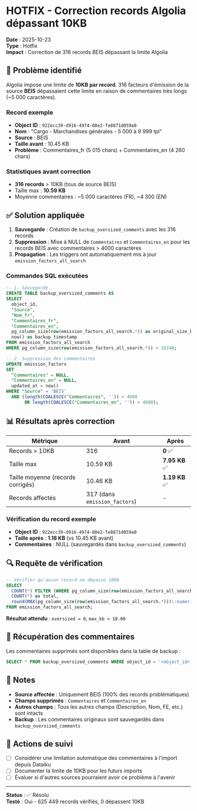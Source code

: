 # HOTFIX - Correction records Algolia dépassant 10KB

**Date** : 2025-10-23  
**Type** : Hotfix  
**Impact** : Correction de 316 records BEIS dépassant la limite Algolia

## 🐛 Problème identifié

Algolia impose une limite de **10KB par record**. 316 facteurs d'émission de la source **BEIS** dépassaient cette limite en raison de commentaires très longs (~5 000 caractères).

### Record exemple
- **Object ID** : `922ecc39-d916-4974-80e2-fe8871d059a0`
- **Nom** : "Cargo - Marchandises générales - 5 000 à 9 999 tpl"
- **Source** : BEIS
- **Taille avant** : 10.45 KB
- **Problème** : Commentaires_fr (5 015 chars) + Commentaires_en (4 260 chars)

### Statistiques avant correction
- **316 records** > 10KB (tous de source BEIS)
- Taille max : **10.59 KB**
- Moyenne commentaires : ~5 000 caractères (FR), ~4 300 (EN)

## ✅ Solution appliquée

1. **Sauvegarde** : Création de `backup_oversized_comments` avec les 316 records
2. **Suppression** : Mise à NULL de `Commentaires` et `Commentaires_en` pour les records BEIS avec commentaires > 4000 caractères
3. **Propagation** : Les triggers ont automatiquement mis à jour `emission_factors_all_search`

### Commandes SQL exécutées

```sql
-- 1. Sauvegarde
CREATE TABLE backup_oversized_comments AS
SELECT 
  object_id,
  "Source",
  "Nom_fr",
  "Commentaires_fr",
  "Commentaires_en",
  pg_column_size(row(emission_factors_all_search.*)) as original_size_bytes,
  now() as backup_timestamp
FROM emission_factors_all_search
WHERE pg_column_size(row(emission_factors_all_search.*)) > 10240;

-- 2. Suppression des commentaires
UPDATE emission_factors
SET 
  "Commentaires" = NULL,
  "Commentaires_en" = NULL,
  updated_at = now()
WHERE "Source" = 'BEIS'
  AND (length(COALESCE("Commentaires", '')) > 4000 
       OR length(COALESCE("Commentaires_en", '')) > 4000);
```

## 📊 Résultats après correction

| Métrique | Avant | Après |
|----------|-------|-------|
| Records > 10KB | 316 | **0** ✅ |
| Taille max | 10.59 KB | **7.95 KB** ✅ |
| Taille moyenne (records corrigés) | 10.46 KB | **1.19 KB** ✅ |
| Records affectés | 317 (dans `emission_factors`) | - |

### Vérification du record exemple
- **Object ID** : `922ecc39-d916-4974-80e2-fe8871d059a0`
- **Taille après** : **1.18 KB** (vs 10.45 KB avant)
- **Commentaires** : NULL (sauvegardés dans `backup_oversized_comments`)

## 🔍 Requête de vérification

```sql
-- Vérifier qu'aucun record ne dépasse 10KB
SELECT 
  COUNT(*) FILTER (WHERE pg_column_size(row(emission_factors_all_search.*)) > 10240) as oversized,
  COUNT(*) as total,
  round(MAX(pg_column_size(row(emission_factors_all_search.*)))::numeric / 1024, 2) as max_kb
FROM emission_factors_all_search;
```

**Résultat attendu** : `oversized = 0`, `max_kb < 10.00`

## 💾 Récupération des commentaires

Les commentaires supprimés sont disponibles dans la table de backup :

```sql
SELECT * FROM backup_oversized_comments WHERE object_id = '<object_id>';
```

## 📝 Notes

- **Source affectée** : Uniquement BEIS (100% des records problématiques)
- **Champs supprimés** : `Commentaires` et `Commentaires_en`
- **Autres champs** : Tous les autres champs (Description, Nom, FE, etc.) sont intacts
- **Backup** : Les commentaires originaux sont sauvegardés dans `backup_oversized_comments`

## 🎯 Actions de suivi

- [ ] Considérer une limitation automatique des commentaires à l'import depuis Dataiku
- [ ] Documenter la limite de 10KB pour les futurs imports
- [ ] Évaluer si d'autres sources pourraient avoir ce problème à l'avenir

---

**Status** : ✅ Résolu  
**Testé** : Oui - 625 449 records vérifiés, 0 dépassent 10KB

